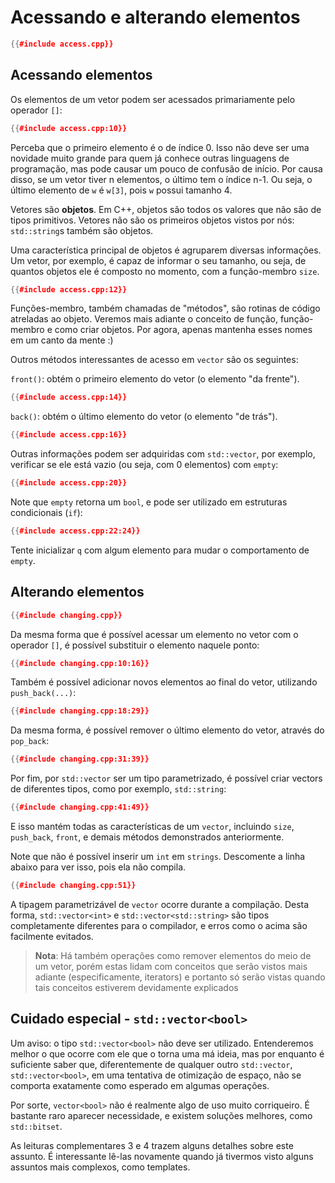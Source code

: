 Acessando e alterando elementos
===============================

```cpp
{{#include access.cpp}}
```

Acessando elementos
-------------------

Os elementos de um vetor podem ser acessados primariamente pelo operador `[]`:

```cpp
{{#include access.cpp:10}}
```

Perceba que o primeiro elemento é o de índice 0. Isso não deve ser uma novidade
muito grande para quem já conhece outras linguagens de programação, mas pode
causar um pouco de confusão de início. Por causa disso, se um vetor tiver n
elementos, o último tem o índice n-1.  Ou seja, o último elemento de `w` é
`w[3]`, pois `w` possui tamanho 4.

Vetores são **objetos**. Em C++, objetos são todos os valores que não são de
tipos primitivos. Vetores não são os primeiros objetos vistos por nós:
`std::string`s também são objetos.

Uma característica principal de objetos é agruparem diversas informações. Um
vetor, por exemplo, é capaz de informar o seu tamanho, ou seja, de quantos
objetos ele é composto no momento, com a função-membro `size`.

```cpp
{{#include access.cpp:12}}
```

Funções-membro, também chamadas de "métodos", são rotinas de código atreladas
ao objeto. Veremos mais adiante o conceito de função, função-membro e como
criar objetos. Por agora, apenas mantenha esses nomes em um canto da mente :)

Outros métodos interessantes de acesso em `vector` são os seguintes:

`front()`: obtém o primeiro elemento do vetor (o elemento "da frente").

```cpp
{{#include access.cpp:14}}
```

`back()`: obtém o último elemento do vetor (o elemento "de trás").

```cpp
{{#include access.cpp:16}}
```

Outras informações podem ser adquiridas com `std::vector`, por exemplo,
verificar se ele está vazio (ou seja, com 0 elementos) com `empty`:

```cpp
{{#include access.cpp:20}}
```

Note que `empty` retorna um `bool`, e pode ser utilizado em estruturas
condicionais (`if`):

```cpp
{{#include access.cpp:22:24}}
```

Tente inicializar `q` com algum elemento para mudar o comportamento de `empty`.


Alterando elementos
-------------------

```cpp
{{#include changing.cpp}}
```

Da mesma forma que é possível acessar um elemento no vetor com o operador `[]`,
é possível substituir o elemento naquele ponto:

```cpp
{{#include changing.cpp:10:16}}
```

Também é possível adicionar novos elementos ao final do vetor, utilizando
`push_back(...)`:

```cpp
{{#include changing.cpp:18:29}}
```

Da mesma forma, é possível remover o último elemento do vetor, através do
`pop_back`:

```cpp
{{#include changing.cpp:31:39}}
```

Por fim, por `std::vector` ser um tipo parametrizado, é possível criar
vectors de diferentes tipos, como por exemplo, `std::string`:

```cpp
{{#include changing.cpp:41:49}}
```

E isso mantém todas as características de um `vector`, incluindo `size`,
`push_back`, `front`, e demais métodos demonstrados anteriormente.

Note que não é possível inserir um `int` em `strings`. Descomente a
linha abaixo para ver isso, pois ela não compila.

```cpp
{{#include changing.cpp:51}}
```

A tipagem parametrizável de `vector` ocorre durante a compilação. Desta
forma, `std::vector<int>` e `std::vector<std::string>` são tipos
completamente diferentes para o compilador, e erros como o acima são
facilmente evitados.

> **Nota**: Há também operações como remover elementos do meio de um vetor, porém
  estas lidam com conceitos que serão vistos mais adiante (especificamente,
  iterators) e portanto só serão vistas quando tais conceitos estiverem
  devidamente explicados


Cuidado especial - `std::vector<bool>`
--------------------------------------

Um aviso: o tipo `std::vector<bool>` não deve ser utilizado. Entenderemos
melhor o que ocorre com ele que o torna uma má ideia, mas por enquanto é
suficiente saber que, diferentemente de qualquer outro `std::vector`,
`std::vector<bool>`, em uma tentativa de otimização de espaço, não se comporta
exatamente como esperado em algumas operações.

Por sorte, `vector<bool>` não é realmente algo de uso muito corriqueiro.  É
bastante raro aparecer necessidade, e existem soluções melhores, como
`std::bitset`.

As leituras complementares 3 e 4 trazem alguns detalhes sobre este assunto. É
interessante lê-las novamente quando já tivermos visto alguns assuntos mais
complexos, como templates.


